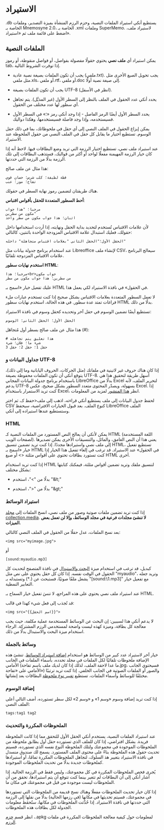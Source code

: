 # الاستيراد

<!-- toc -->

يستطيع أنكي استيراد الملفات النصية، وحزم الرزم المنشأة بميزة التصدير،
وملفات <span dir="ltr">.db</span> الخاصة بـ Mnemosyne 2.0،
وملفات <span dir="ltr">.xml</span> الخاصة بـ SuperMemo.
لاستيراد ملف، اضغط على قائمة ملف ثم «استيراد».

## الملفات النصية

يمكن استيراد أي **ملف نصي** يحتوي حقولًا مفصولة بفواصل، أو فواصل منقوطة، أو رموز tab،
إذا توفرت الشروط التالية.

- يجب أن تكون الملفات بصيغة نصية عادية (ملفي.txt). يجب تحويل الصيغ الأخرى مثل
     مثل ملفي.xls، أو ملفي.rtf، أو ملفي.doc إلى صيغة نصية أولًا.

- يجب أن تكون الملفات بصيغة UTF-8 (انظر في الأسفل).

- يحدد أنكي عدد الحقول في الملف بالنظر إلى السطر الأول (غير المذيَّل). يتم تجاهل
    أي سطور لها عدد مختلف من الحقول.

- يحدد السطر الأول أيضًا الرمز الفاصل - إذا وجد أنكي رمز «؛» في السطر الأول فسيستخدمه،
    وإذا وجد فاصلة فسيستخدمها، وهكذا دواليك.

يمكن إيزاع الحقول في الملف النصي إلى أي حقل في ملحوظاتك، بما في ذلك حقل الوسوم.
تستطيع اختيار ما يقابل كل حقل في الملف النصي من حقول الملحوظة عند الاستيراد.

عند استيراد ملف نصي، تستطيع اختيار الرزمة التي تريد وضع البطاقات فيها.
لاحظ أنه إذا كان خيار الرزمة المهيمنة مفعلًا لواحد أو أكثر من قوالبك، فستذهب البطاقات
إلى تلك الرزمة بدلًا من الرزمة التي حددتها.

هذا مثال عن ملف صالح:

    قطة لطيفة؛ كلب شرس؛ حصان قوي
    تفاح؛ موز؛ عنب

هناك طريقتان لتضمين رموز نهاية السطر في حقولك.

**أحط السطور المتعددة للحقل بأقواس اقتباس**:

    مرحبا؛ "هذا جواب
    مكون من سطرين"
    اثنان؛ هذا جواب مكون من سطر واحد

لأن علامات الاقتباس تُستخدم لتحديد بداية الحقل ونهايته، إذا أردت استخدامها داخل حقولك،
فعليك استبدال علامة الاقتباس المزودجة الواحدة باثنتين، كالتالي:

    الحقل الأول؛"الحقل الثاني "بعلامات اقتباس متجاهلة" داخله"

عند استخدام برنامج جدولة بيانات مثل Libreoffice لإنشاء ملف CSV، سيعالج البرنامج
علامات الاقتباس المزدوجة تلقائيًا.

**استخدم نهايات سطور HTML**:

    مرحبا؛ هذا<br>جواب مكون
    من سطرين؛ هذا جواب مكون من سطر

عليك تفعيل خيار «اسمح بـ HTML في الحقول» في نافذة الاستيراد لكي يعمل هذا.

لا تعمل السطور المتعددة بعلامات الاقتباس بشكل صحيح إذا كنت تستخدم عبارات ملء فراغات
تمتد عدة سطور. في هذه الحالة، استخدم نهايات سطور HTML بدلًا من ذلك.

تستطيع أيضًا تضمين الوسوم في حقل آخر وتحديده كحقل وسوم في نافذة الاستيراد:

    الحقل الأول؛ الحقل الثاني؛ الوسوم

هذا مثال عن ملف صالح بسطر أول مُتجاهَل (\#):

    # هذا تعليق يتم تجاهله
    شيء ما؛ فلان؛ شيء
    حقل 1؛ حقل 2؛ حقل 3

### جداول البيانات و UTF-8

إذا كان هناك حروف غير لاتينية في ملفاتك (مثل الحركات، الحروف اليابانية وما إلى ذلك)،
يتوقع أنكي أن تكون الملفات محفوظة بصيغة UTF-8. أسهل طريقة لتحقيق هذا هي باستخدام
برنامج جدولة البيانات المجاني LibreOffice بدلًا من Excel لتحرير الملف،
لأنه يدعم UTF-8 بسهولة، ويصدّر المحتوى متعدد السطور بشكل صحيح، عكس Excel.
إذا كنت تريد الاستمرار باستخدام Excel،
انظر [هذا المنشور](https://docs.google.com/document/d/12YE_FS6A9ANLTESJNtPP116ti4nNmCBghyoJBRtno_k/edit?usp=sharing)
لمزيد من المعلومات.

لحفظ جدول البيانات إلى ملف يستطيع أنكي قراءته، اذهب إلى ملف&lt;حفظ كـ، ثم اختر CSV
كنوع الملف. بعد قبول الخيارات الافتراضية، سيحفظ LibreOffice الملف وستستطيع عندها
استيراده إلى أنكي.

### HTML

يمكن لأنكي أن يعالج النص المستورد من الملفات النصية كـ HTML (اللغة المستخدمة لصفحات الويب).
يعني هذا أن النص الغامق، والمائل، والتنسيقات الأخرى يمكن تصديرها إلى ملف نصي واستيرادها مجددًا.
إذا كنت تريد تضمين تنسيق HTML، تستطيع تفعيل خيار «اسمح بـ HTML في الحقول» عند الاستيراد.
قد ترغب في إلغاء تفعيل هذا الخيار إذا كنت تستورد بطاقات تحتوي
على أقواس مثلثة &lt;&gt; أو صيغ HTML أخرى.

إذا كنت تريد استخدام HTML لتنسيق ملفك وتريد تضمين أقواس مثلثة، فيمكنك كتابتها
بشكل مختلف:

- بدلًا من <span dir="ltr">"&lt;"</span>، استخدم <span dir="ltr">"&amp;lt;"</span>

- بدلًا من <span dir="ltr">"&gt;"</span>، استخدم <span dir="ltr">"&amp;gt;"</span>

### استيراد الوسائط

إذا كنت تريد تضمين ملفات صوتية وصور من ملف نصي، انسخ الملفات إلى
[مجلد collection.media](files.md). **لا تنشئ مجلدات فرعية في مجلد الوسائط،
وإلا لن تعمل بعض الميزات.**

بعد نسخ الملفات، عدل حقلًا من الحقول في الملف النصي كالتالي:

<div dir="ltr">

    <img src="myimage.jpg">
</div>

أو

<div dir="ltr">

    [sound:myaudio.mp3]
</div>

كبديل، قد ترغب في استخدام ميزة [البحث والاستبدال](browsing.md) في نافذة المتصفح
لتحديث كل الحقول في الوقت نفسه. إذا كان كل حقل يحتوي على نص مثل "myaudio"،
وتريد جعله يشغل ملفًا صوتيًا، فستبحث عن (.\*) وتستبدله بـ "\[sound:\\1.mp3\]"
مع تفعيل خيار التعابير النمطية.

عند استيراد ملف نصي يحتوي على هذه المراجع، لا تنسَ تفعيل خيار السماح بـ HTML.

قد تُجذب إلى فعل شيء كهذا في قالب:

<div dir="ltr">

    <img src="{{اسم الحقل}}">
</div>

لا يدعم أنكي هذا لسببين: إن البحث عن الوسائط المستخدمة عملية مكلفة، حيث يجب معالجة
كل بطاقة، وميزة كهذه ليست واضحة لمستخدمي الرزم المشتركة. الرجاء استخدام
ميزة البحث والاستبدال بدلًا من ذلك.

### وسائط بالجملة

خيار آخر لاستيراد عدد كبير من الوسائط هو استخدام
[إضافة استيراد الوسائط](https://ankiweb.net/shared/info/1531997860).
تنشئ هذه الإضافة ملحوظات تلقائيًا لكل الملفات في مجلد تحدده، بأسماء الملفات في الجانب الأمامي
(ما عدا لاحقة الملف، لذلك إذا كان لديك ملف باسم تفاحة.jpg، فسيحتوي الجانب الأمامي على «تفاحة»)
والصور أو الملفات الصوتية في الجانب الخلفي. إذا كنت تريد ترتيبًا مختلفًا للوسائط وأسماء الملفات،
تستطيع [تغيير نوع ملحوظة](browsing.md) البطاقات بعد إنشائها.

### إضافة الوسوم

إذا كنت تريد إضافة وسوم «وسم 1» و «وسم 2» لكل سطر تستورده، أضف التالي أعلى الملف النصي:

<div dir="ltr">

    tags:tag1 tag2
</div>

### الملحوظات المكررة والتحديث

عند استيراد الملفات النصية، يستخدم أنكي الحقل الأول للتحقق مما إذا كانت الملحوظة فريدة.
بشكل افتراضي، إذا كان للملف الذي تستورده حقل أول يطابق ملحوظة من الملحوظات الموجودة
في مجموعتك ولتلك الملحوظة النوع نفسه الذي تستورده، فسيتم تحديث حقول هذه الملحوظة
بناءً على محتوى الملف المستورد. يسمح لك صندوق منسدل في نافذة الاستيراد بتغيير هذ السلوك،
لتجاهل الملحوظات المكررة تمامًا، أو استيرادها كملحوظات جديدة بدلًا من تحديث الملحوظات الموجودة.

يُجرى فحص الملحوظات المكررة في كل مجموعتك، وليس فقط في الرزمة الحالية.
إذا أشار أنكي إلى أن البطاقات لم تتغير بينما كنت تتوقع أن يتم استيرادها، تحقق من
أن الملحوظات ليست موجودة من قبل في مجموعتك في مكان ما.

إذا كان خيار تحديث الملحوظات مفعلًا وهناك نسخ قديمة من الملحوظات التي تستوردها
في مجموعتك، فسيتم تحديثها في مكانها (في رزمها الحالية) بدلًا من نقلها إلى الرزمة
التي حددتها في نافذة الاستيراد. إذا حُدِّثت الملحوظات في مكانها، ستُحفَظ معلومات الجدولة
لكل بطاقات هذه الملحوظات.

لمعلومات حول كيفية معالجة الملحوظات المكررة في ملفات <span dir="ltr">.apkg</span>،
انظر قسم [حزم الرزم](exporting.md#حزم-الرزم).
